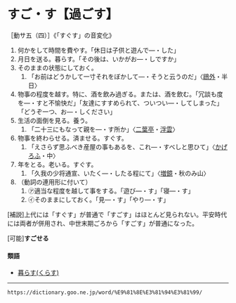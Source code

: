 # すご・す【過ごす】

［動サ五（四）］《「すぐす」の音変化》
1.  何かをして時間を費やす。「休日は子供と遊んで―・した」
2.  月日を送る。暮らす。「その後は、いかがお―・しですか」
3.  そのままの状態にしておく。    
    1.  「お前はどうかして一寸それをぼかして―・そうと云うのだ」〈[鴎外](https://dictionary.goo.ne.jp/word/person/%E6%A3%AE%E9%B4%8E%E5%A4%96/#jn-220394)・半日〉        
4. 物事の程度を越す。特に、酒を飲み過ぎる。または、酒を飲む。「冗談も度を―・すと不愉快だ」「友達にすすめられて、ついつい―・してしまった」「どうぞ一つ、お―・しください」
5. 生活の面倒を見る。養う。    
    1.  「二十三にもなって親を―・す所か」〈[二葉亭](https://dictionary.goo.ne.jp/word/person/%E4%BA%8C%E8%91%89%E4%BA%AD%E5%9B%9B%E8%BF%B7/#jn-193187)・[浮雲](https://dictionary.goo.ne.jp/word/%E6%B5%AE%E9%9B%B2_%28%E3%81%86%E3%81%8D%E3%81%90%E3%82%82%29/#jn-18109)〉
6. 物事を終わらせる。済ませる。すぐす。    
    1.  「えさらず思ふべき産屋の事もあるを、これ―・すべしと思ひて」〈[かげろふ](https://dictionary.goo.ne.jp/word/%E8%9C%BB%E8%9B%89%E6%97%A5%E8%A8%98/#jn-39744)・中〉
7. 年をとる。老いる。すぐす。    
    1.  「久我の少将通宣、いたく―・したる程にて」〈[増鏡](https://dictionary.goo.ne.jp/word/%E5%A2%97%E9%8F%A1/#jn-208086)・秋のみ山〉
8. （動詞の連用形に付いて）    
    1.  ㋐適当な程度を越して事をする。「遊び―・す」「寝―・す」        
    2.  ㋑そのままにしておく。「見―・す」「やり―・す」
        

\[補説\]上代には「すぐす」が普通で「すごす」はほとんど見られない。平安時代には両者が併用され、中世末期ごろから「すごす」が普通になった。

\[可能\]**すごせる**

#### 類語

-   [暮らす(くらす)](https://dictionary.goo.ne.jp/word/%E6%9A%AE%E3%81%99/#jn-63459)

---
`https://dictionary.goo.ne.jp/word/%E9%81%8E%E3%81%94%E3%81%99/`